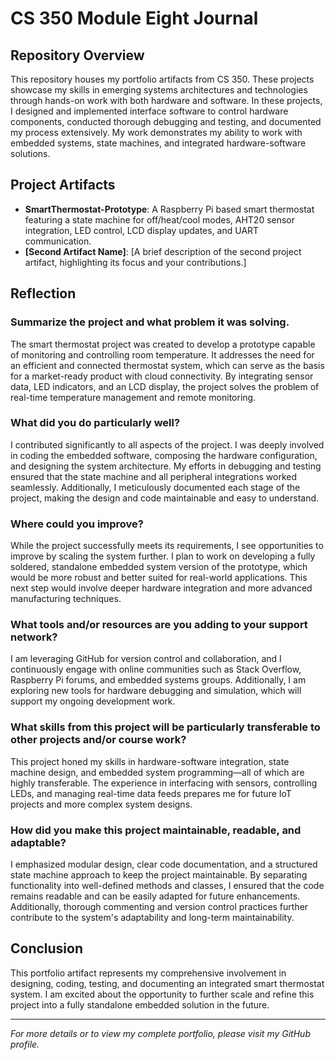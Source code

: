 # CS 350 Module Eight Journal

## Repository Overview

This repository houses my portfolio artifacts from CS 350. These projects showcase my skills in emerging systems architectures and technologies through hands-on work with both hardware and software. In these projects, I designed and implemented interface software to control hardware components, conducted thorough debugging and testing, and documented my process extensively. My work demonstrates my ability to work with embedded systems, state machines, and integrated hardware-software solutions.

## Project Artifacts

- **SmartThermostat-Prototype**: A Raspberry Pi based smart thermostat featuring a state machine for off/heat/cool modes, AHT20 sensor integration, LED control, LCD display updates, and UART communication.
- **[Second Artifact Name]**: [A brief description of the second project artifact, highlighting its focus and your contributions.]

## Reflection

### Summarize the project and what problem it was solving.
The smart thermostat project was created to develop a prototype capable of monitoring and controlling room temperature. It addresses the need for an efficient and connected thermostat system, which can serve as the basis for a market-ready product with cloud connectivity. By integrating sensor data, LED indicators, and an LCD display, the project solves the problem of real-time temperature management and remote monitoring.

### What did you do particularly well?
I contributed significantly to all aspects of the project. I was deeply involved in coding the embedded software, composing the hardware configuration, and designing the system architecture. My efforts in debugging and testing ensured that the state machine and all peripheral integrations worked seamlessly. Additionally, I meticulously documented each stage of the project, making the design and code maintainable and easy to understand.

### Where could you improve?
While the project successfully meets its requirements, I see opportunities to improve by scaling the system further. I plan to work on developing a fully soldered, standalone embedded system version of the prototype, which would be more robust and better suited for real-world applications. This next step would involve deeper hardware integration and more advanced manufacturing techniques.

### What tools and/or resources are you adding to your support network?
I am leveraging GitHub for version control and collaboration, and I continuously engage with online communities such as Stack Overflow, Raspberry Pi forums, and embedded systems groups. Additionally, I am exploring new tools for hardware debugging and simulation, which will support my ongoing development work.

### What skills from this project will be particularly transferable to other projects and/or course work?
This project honed my skills in hardware-software integration, state machine design, and embedded system programming—all of which are highly transferable. The experience in interfacing with sensors, controlling LEDs, and managing real-time data feeds prepares me for future IoT projects and more complex system designs.

### How did you make this project maintainable, readable, and adaptable?
I emphasized modular design, clear code documentation, and a structured state machine approach to keep the project maintainable. By separating functionality into well-defined methods and classes, I ensured that the code remains readable and can be easily adapted for future enhancements. Additionally, thorough commenting and version control practices further contribute to the system's adaptability and long-term maintainability.

## Conclusion

This portfolio artifact represents my comprehensive involvement in designing, coding, testing, and documenting an integrated smart thermostat system. I am excited about the opportunity to further scale and refine this project into a fully standalone embedded solution in the future.

---
*For more details or to view my complete portfolio, please visit my GitHub profile.*
